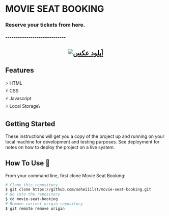 # MOVIE SEAT BOOKING

### Reserve your tickets from here. 
#### -----------------------------
<h2 align="center">
  <a href="http://uupload.ir/files/ism3_movie-seat-booking.png" target="_blank"><img src="http://uupload.ir/files/ism3_movie-seat-booking.png" border="0" alt="آپلود عکس" /></a>
  <br>
</h2>

## Features

⚡️ HTML\
⚡️ CSS\
⚡️ Javascript\
⚡️ Local Storage\

## Getting Started

These instructions will get you a copy of the project up and running on your local machine for development and testing purposes. See deployment for notes on how to deploy the project on a live system.

## How To Use 🔧

From your command line, first clone Movie Seat Booking:

```bash
# Clone this repository
$ git clone https://github.com/soheiiilst/movie-seat-booking.git
# Go into the repository
$ cd movie-seat-booking
# Remove current origin repository
$ git remote remove origin
```
